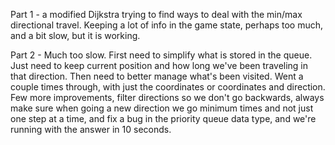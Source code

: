 Part 1 - a modified Dijkstra trying to find ways to deal with the min/max directional travel.  Keeping a lot of info in the game state, perhaps too much, and a bit slow, but it is working.

Part 2 - Much too slow.  First need to simplify what is stored in the queue.  Just need to keep current position and how long we've been traveling in that direction.  Then need to better manage what's been visited.  Went a couple times through, with just the coordinates or coordinates and direction.  Few more improvements, filter directions so we don't go backwards, always make sure when going a new direction we go minimum times and not just one step at a time, and fix a bug in the priority queue data type, and we're running with the answer in 10 seconds.  